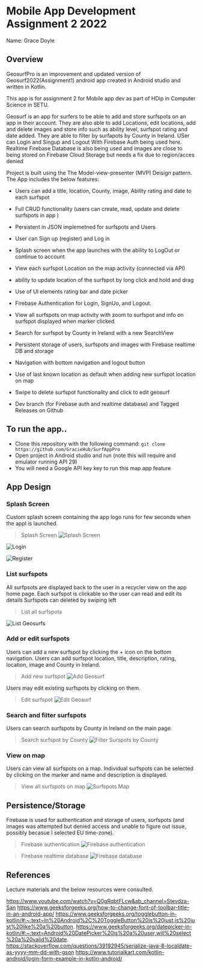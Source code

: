 # Mobile App Development Assignment 2 2022

Name: Grace Doyle

## Overview

GeosurfPro is an improvement and updated version of Geosurf2022(Assignment1) android app created in Android studio and written in Kotlin.

This app is for assignment 2 for Mobile app dev as part of HDip in Computer Science in SETU.

Geosurf is an app for surfers to be able to add and store surfspots on an app in their account.
They are also able to add Locations, edit locations, add and delete images and store info such as ability level, surfspot rating and date added. They are able to filter by surfapots by County in Ireland. USer can Login and Singup and Logout With Firebase Auth being used here. Realtime Firebase Database is also being used and images are close to being stored on Firebase Cloud Storage but needs a fix due to region/acces denied

Project is built using the The Model-view-presenter (MVP) Deisign pattern.
The App includes the below features:

+ Users can add a title, location, County, image, Ability rating and date to each surfspot
+ Full CRUD functionality (users can create, read, update and delete surfspots in app )
+ Persistent in JSON implemetned for surfspots and Users
+ User can Sign up (register) and Log in
+ Splash screen when the app launches with the ability to LogOut or continue to account
+ View each surfspot Location on the map activity (connected via API)
+ ability to update location of the surfspot by long click and hold and drag
+ Use of UI elements rating bar and date picker

+ Firebase Authentication for Login, SignUo, and Logout.
+ View all surfspots on map activity with zoom to surfspot and info on surfspot displayed when marker clicked
+ Search for surfspot by County in Ireland with a new SearchView
+ Persistent storage of users, surfspots and images with Firebase realtime DB and storage
+ Navigation with bottom navigation and logout button
+ Use of last known location as default when adding new surfspot location on map
+ Swipe to delete surfspot functionality and click to edit geosurf
+ Dev branch (for Firebase auth and realtime database) and Tagged Releases on Github


## To run the app..

+ Clone this repository with the following command: `git clone https://github.com/GracieHub/SurfAppPro`
+ Open project in Android studio and run (note this will require and emulator running API 29)
+ You will need a Google API key key to run this map app feature

## App Design

### Splash Screen

Custom splash screen containing the app logo runs for few seconds when the appl is launched.

>Splash Screen
![Splash Screen](/app/src/images/splashscreen.PNG)



![Login](/app/src/images/login.PNG)

![Register](/app/src/images/register.PNG)


### List surfspots

All surfpsots are displayed back to the user in a recycler view on the app home page. Each surfspot is clickable so the user can read and edit its details
Surfspots can deleted by swiping left

>List all surfspots

![List Geosurfs](/app/src/images/surfspot_list2.png)

### Add or edit surfspots

Users can add a new surfspot by clicking the + icon on the bottom navigation. Users can add surfspot location, title, description, rating, location, image and County in Ireland.

>Add new surfspot
![Add Geosurf](/app/src/images/surfspots_add.png)

Users may edit existing surfspots by clicking on them.

>Edit surfspot
![Edit Geosurf](/app/src/images/surfspot_edit.PNG)

### Search and filter surfspots

Users can search surfspots by County in Ireland on the main page.

>Search surfspot by County
![Filter Surspots by County](/app/src/images/surfspot_search.PNG)

### View on map

Users can view all surfspots on a map. Individual surfspots can be selected by clicking on the marker and name and description is displayed.

>View all surfspots on map
![Surfspots Map](/app/src/images/surfspots_map.png)

## Persistence/Storage

Firebase is used for authentication and storage of users, surfspots (and images was attempted but denied access and unable to figure out issue, possibly becasue I selected EU time-zone).

>Firebase authentication
![Firebase authentication](/app/src/images/firebase_auth.PNG)

>Firebase realtime database
![Firebase database](/app/src/images/firebase_db.PNG)

## References

Lecture materials and the below resources were consulted.

https://www.youtube.com/watch?v=Q0gRqbtFLcw&ab_channel=Stevdza-San
https://www.geeksforgeeks.org/how-to-change-font-of-toolbar-title-in-an-android-app/
https://www.geeksforgeeks.org/togglebutton-in-kotlin/#:~:text=In%20Android%2C%20ToggleButton%20is%20just,is%20just%20like%20a%20button.
https://www.geeksforgeeks.org/datepicker-in-kotlin/#:~:text=Android%20DatePicker%20is%20a%20user,will%20select%20a%20valid%20date.
https://stackoverflow.com/questions/39192945/serialize-java-8-localdate-as-yyyy-mm-dd-with-gson
https://www.tutorialkart.com/kotlin-android/login-form-example-in-kotlin-android/
